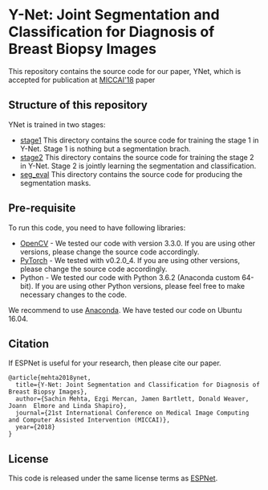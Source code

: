 # Y-Net: Joint Segmentation and Classification for Diagnosis of Breast Biopsy Images
This repository contains the source code for our paper, YNet, which is accepted for publication at [MICCAI'18](https://www.miccai2018.org/en/) paper

## Structure of this repository
YNet is trained in two stages:
* [stage1](/stage1/) This directory contains the source code for training the stage 1 in Y-Net. Stage 1 is nothing but a segmentation brach.
* [stage2](/stage2/) This directory contains the source code for training the stage 2 in Y-Net. Stage 2 is jointly learning the segmentation and classification.
* [seg_eval](/seg_eval/) This directory contains the source code for producing the segmentation masks. 

## Pre-requisite

To run this code, you need to have following libraries:
* [OpenCV](https://opencv.org/) - We tested our code with version 3.3.0. If you are using other versions, please change the source code accordingly.
* [PyTorch](http://pytorch.org/) - We tested with v0.2.0_4. If you are using other versions, please change the source code accordingly.
* Python - We tested our code with Python 3.6.2 (Anaconda custom 64-bit). If you are using other Python versions, please feel free to make necessary changes to the code. 

We recommend to use [Anaconda](https://conda.io/docs/user-guide/install/linux.html). We have tested our code on Ubuntu 16.04.


## Citation
If ESPNet is useful for your research, then please cite our paper.
```
@article{mehta2018ynet,
  title={Y-Net: Joint Segmentation and Classification for Diagnosis of Breast Biopsy Images},
  author={Sachin Mehta, Ezgi Mercan, Jamen Bartlett, Donald Weaver, Joann  Elmore and Linda Shapiro},
  journal={21st International Conference on Medical Image Computing and Computer Assisted Intervention (MICCAI)},
  year={2018}
}
```

## License
This code is released under the same license terms as [ESPNet](https://github.com/sacmehta/ESPNet).
